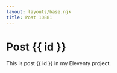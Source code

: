 ```yaml
---
layout: layouts/base.njk
title: Post 10881
---
```


# Post {{ id }}

This is post {{ id }} in my Eleventy project.
